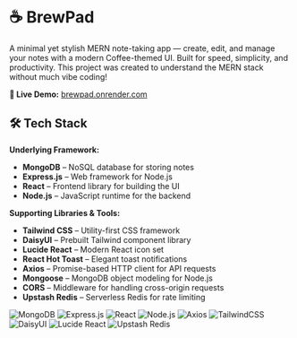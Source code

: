 # ☕ BrewPad

A minimal yet stylish MERN note-taking app — create, edit, and manage your notes with a modern Coffee-themed UI. Built for speed, simplicity, and productivity. This project was created to understand the MERN stack without much vibe coding!

**🔗 Live Demo:** [brewpad.onrender.com](https://brewpad.onrender.com)

## 🛠 Tech Stack

**Underlying Framework:**  
- **MongoDB** – NoSQL database for storing notes  
- **Express.js** – Web framework for Node.js  
- **React** – Frontend library for building the UI  
- **Node.js** – JavaScript runtime for the backend  

**Supporting Libraries & Tools:**  
- **Tailwind CSS** – Utility-first CSS framework  
- **DaisyUI** – Prebuilt Tailwind component library  
- **Lucide React** – Modern React icon set  
- **React Hot Toast** – Elegant toast notifications  
- **Axios** – Promise-based HTTP client for API requests  
- **Mongoose** – MongoDB object modeling for Node.js  
- **CORS** – Middleware for handling cross-origin requests  
- **Upstash Redis** – Serverless Redis for rate limiting

![MongoDB](https://img.shields.io/badge/MongoDB-4EA94B?style=for-the-badge&logo=mongodb&logoColor=white)
![Express.js](https://img.shields.io/badge/Express.js-404D59?style=for-the-badge)
![React](https://img.shields.io/badge/React-20232A?style=for-the-badge&logo=react&logoColor=61DAFB)
![Node.js](https://img.shields.io/badge/Node.js-43853D?style=for-the-badge&logo=node.js&logoColor=white)
![Axios](https://img.shields.io/badge/Axios-5A29E4?style=for-the-badge&logo=axios&logoColor=white)
![TailwindCSS](https://img.shields.io/badge/Tailwind_CSS-38B2AC?style=for-the-badge&logo=tailwind-css&logoColor=white)
![DaisyUI](https://img.shields.io/badge/DaisyUI-5A0EF8?style=for-the-badge&logo=daisyui&logoColor=white)
![Lucide React](https://img.shields.io/badge/Lucide_React-000000?style=for-the-badge)
![Upstash Redis](https://img.shields.io/badge/Upstash_Redis-00E3A3?style=for-the-badge&logo=redis&logoColor=white)




